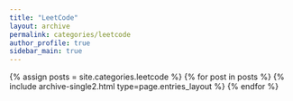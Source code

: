 ```yaml
---
title: "LeetCode"
layout: archive
permalink: categories/leetcode
author_profile: true
sidebar_main: true
---
```



{% assign posts = site.categories.leetcode %}
{% for post in posts %} {% include archive-single2.html type=page.entries_layout %} {% endfor %}